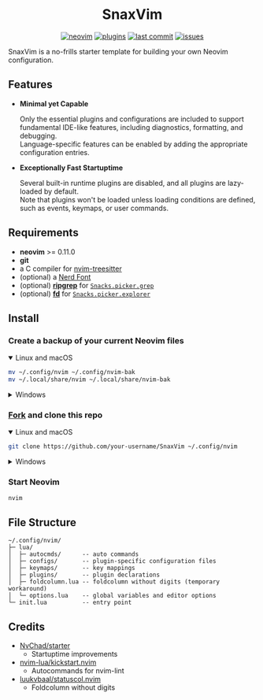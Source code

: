 <h1 align="center">SnaxVim</h1>

<div align="center">

[![neovim](https://img.shields.io/badge/neovim-0.11-red.svg?style=flat-square&color=99e6ff&logo=Neovim&logoColor=white)](https://neovim.io/)
[![plugins](https://img.shields.io/badge/plugins-10-red.svg?style=flat-square&color=99ff99)](https://github.com/SnaxVim/SnaxVim/blob/main/lua/plugins/init.lua)
[![last commit](https://img.shields.io/github/last-commit/SnaxVim/SnaxVim?style=flat-square&color=ffe699)](https://github.com/SnaxVim/SnaxVim/pulse)
[![issues](https://img.shields.io/github/issues/SnaxVim/SnaxVim?style=flat-square&color=ff9999)](https://github.com/SnaxVim/SnaxVim/issues)

</div>

SnaxVim is a no-frills starter template for building your own Neovim configuration.

## Features

- **Minimal yet Capable**

  Only the essential plugins and configurations are included to support fundamental IDE-like features, including diagnostics, formatting, and debugging.  
  Language-specific features can be enabled by adding the appropriate configuration entries.

- **Exceptionally Fast Startuptime**

  Several built-in runtime plugins are disabled, and all plugins are lazy-loaded by default.  
  Note that plugins won't be loaded unless loading conditions are defined, such as events, keymaps, or user commands.

## Requirements

- **neovim** >= 0.11.0
- **git**
- a C compiler for [nvim-treesitter](https://github.com/nvim-treesitter/nvim-treesitter)
- (optional) a [Nerd Font](https://www.nerdfonts.com/)
- (optional) **[ripgrep](https://github.com/BurntSushi/ripgrep)** for [`Snacks.picker.grep`](https://github.com/folke/snacks.nvim/blob/main/docs/picker.md#grep)
- (optional) **[fd](https://github.com/sharkdp/fd)** for [`Snacks.picker.explorer`](https://github.com/folke/snacks.nvim/blob/main/docs/picker.md#explorer)

## Install

### Create a backup of your current Neovim files

<details open><summary>Linux and macOS</summary>

```sh
mv ~/.config/nvim ~/.config/nvim-bak
mv ~/.local/share/nvim ~/.local/share/nvim-bak
```

</details>

<details><summary>Windows</summary>

```bat
move %LOCALAPPDATA%\nvim %LOCALAPPDATA%\nvim-bak
move %LOCALAPPDATA%\nvim-data %LOCALAPPDATA%\nvim-bak-data
```

</details>

### [Fork](https://github.com/SnaxVim/SnaxVim/fork) and clone this repo

<details open><summary>Linux and macOS</summary>

```sh
git clone https://github.com/your-username/SnaxVim ~/.config/nvim
```

</details>

<details><summary>Windows</summary>

```bat
git clone https://github.com/your-username/SnaxVim %LOCALAPPDATA%/nvim
```

</details>

### Start Neovim

```
nvim
```

## File Structure

```
~/.config/nvim/
├─ lua/
│  ├─ autocmds/      -- auto commands
│  ├─ configs/       -- plugin-specific configuration files
│  ├─ keymaps/       -- key mappings
│  ├─ plugins/       -- plugin declarations
│  ├─ foldcolumn.lua -- foldcolumn without digits (temporary workaround)
│  └─ options.lua    -- global variables and editor options
└─ init.lua          -- entry point
```

## Credits

- [NvChad/starter](https://github.com/NvChad/starter)
    - Startuptime improvements
- [nvim-lua/kickstart.nvim](https://github.com/nvim-lua/kickstart.nvim)
    - Autocommands for nvim-lint
- [luukvbaal/statuscol.nvim](https://github.com/luukvbaal/statuscol.nvim)
    - Foldcolumn without digits
